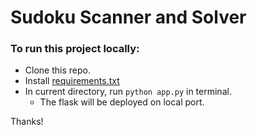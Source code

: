# Sudoku Scanner and Solver

### To run this project locally:
+ Clone this repo.
+ Install [requirements.txt](https://github.com/kaydee0502/Sudoku_v1/blob/master/requirements.txt)
+ In current directory, run `python app.py` in terminal.
  - The flask will be deployed on local port.

Thanks!
